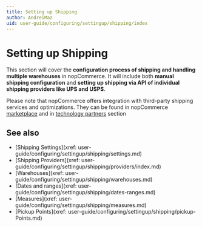 ```yaml
---
title: Setting up Shipping
author: AndreiMaz
uid: user-guide/configuring/settingup/shipping/index
---
```


# Setting up Shipping

This section will cover the **configuration process of shipping and handling multiple warehouses** in nopCommerce. It will include both **manual shipping configuration** and **setting up shipping via API of individual shipping providers like UPS and USPS**.

Please note that nopCommerce offers integration with third-party shipping services and optimizations. They can be found in nopCommerce [marketplace](http://www.nopcommerce.com/marketplace.aspx) and in [technology partners](http://www.nopcommerce.com/technologypartners.aspx) section

## See also

* [Shipping Settings](xref: user-guide/configuring/settingup/shipping/settings.md)
* [Shipping Providers](xref: user-guide/configuring/settingup/shipping/providers/index.md)
* [Warehouses](xref: user-guide/configuring/settingup/shipping/warehouses.md)
* [Dates and ranges](xref: user-guide/configuring/settingup/shipping/dates-ranges.md)
* [Measures](xref: user-guide/configuring/settingup/shipping/measures.md)
* [Pickup Points](xref: user-guide/configuring/settingup/shipping/pickup-Points.md)